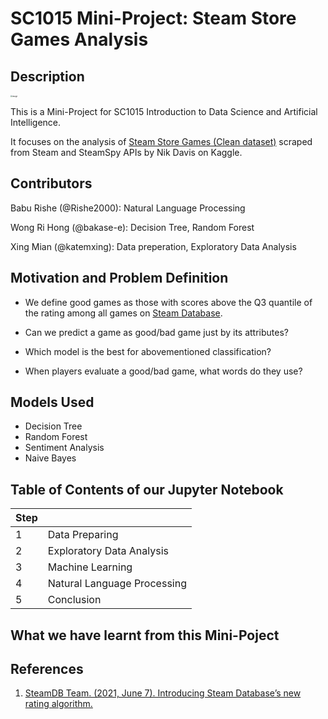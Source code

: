 # SC1015 Mini-Project: Steam Store Games Analysis


## Description

<img src="https://user-images.githubusercontent.com/89787115/164893872-55ae3b2c-204b-41c1-97c6-bcbea336129f.png" alt="image" style="zoom: 20%;" />

This is a Mini-Project for SC1015 Introduction to Data Science and Artificial Intelligence.

It focuses on the analysis of [Steam Store Games (Clean dataset)](https://www.kaggle.com/datasets/nikdavis/steam-store-games.) scraped from Steam and SteamSpy APIs by Nik Davis on Kaggle.

## Contributors

Babu Rishe (@Rishe2000): Natural Language Processing

Wong Ri Hong (@bakase-e): Decision Tree, Random Forest

Xing Mian (@katemxing): Data preperation, Exploratory Data Analysis


## Motivation and Problem Definition

- We define good games as those with scores above the Q3 quantile of the rating among all games on [Steam Database](https://steamdb.info/).

- Can we predict a game as good/bad game just by its attributes?

- Which model is the best for abovementioned classification?

- When players evaluate a good/bad game, what words do they use?

## Models Used

- Decision Tree
- Random Forest
- Sentiment Analysis
- Naive Bayes

## Table of Contents of our Jupyter Notebook



| Step |                             |
| ---- | --------------------------- |
| 1    | Data Preparing              |
| 2    | Exploratory Data Analysis   |
| 3    | Machine Learning            |
| 4    | Natural Language Processing |
| 5    | Conclusion                  |



## What we have learnt from this Mini-Poject

## References

1. [SteamDB Team. (2021, June 7). Introducing Steam Database’s new rating algorithm.](https://steamdb.info/blog/steamdb-rating/)
